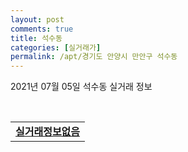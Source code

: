 ```yaml
---
layout: post
comments: true
title: 석수동
categories: [실거래가]
permalink: /apt/경기도 안양시 만안구 석수동
---
```


2021년 07월 05일 석수동 실거래 정보

<script type="text/javascript">
  google.charts.load('current', {'packages':['corechart']});
  google.charts.setOnLoadCallback(drawChart);

  function drawChart() {
    var data = google.visualization.arrayToDataTable([['거래일', '매매', '전월세', '전매'], ['20-07', 54, 59, 0], ['20-08', 61, 72, 0], ['20-09', 55, 55, 0], ['20-10', 66, 65, 0], ['20-11', 81, 64, 0], ['20-12', 80, 59, 0], ['21-01', 65, 67, 0], ['21-02', 32, 56, 0], ['21-03', 39, 81, 0], ['21-04', 33, 70, 0], ['21-05', 37, 28, 0], ['21-06', 24, 38, 0]]);

    var options = {
      title: '최근 유형별 거래량 추이',
      legend: { position: 'bottom' }
    };

    var chart = new google.visualization.LineChart(document.getElementById('columnchart_material'));
    chart.draw(data, (options));
  }
</script>

<div id="columnchart_material" style="width: 95%; margin-left: -35px; display: block"></div>
<br>
<table>
  <tr>
    <td colspan="4" style="font-weight: bold;"><a href="https://search.naver.com/search.naver?query=석수동 실거래정보없음">실거래정보없음</a></td>
  </tr>
    
</table>
    